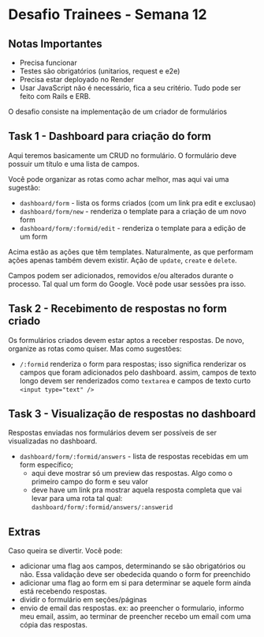 # Desafio Trainees - Semana 12

## Notas Importantes

- Precisa funcionar
- Testes são obrigatórios (unitarios, request e e2e)
- Precisa estar deployado no Render
- Usar JavaScript não é necessário, fica a seu critério. Tudo pode ser feito com Rails e ERB.

O desafio consiste na implementação de um criador de formulários

## Task 1 - Dashboard para criação do form

Aqui teremos basicamente um CRUD no formulário. O formulário deve possuir um título e uma lista de campos.

Você pode organizar as rotas como achar melhor, mas aqui vai uma sugestão:

- `dashboard/form` - lista os forms criados (com um link pra edit e exclusao)
- `dashboard/form/new` - renderiza o template para a criação de um novo form
- `dashboard/form/:formid/edit` - renderiza o template para a edição de um form

Acima estão as ações que têm templates. Naturalmente, as que performam ações apenas também devem existir. Ação de `update`, `create` e `delete`.

Campos podem ser adicionados, removidos e/ou alterados durante o processo. Tal qual um form do Google. Você pode usar sessões pra isso.

## Task 2 - Recebimento de respostas no form criado

Os formulários criados devem estar aptos a receber respostas. De novo, organize as rotas como quiser. Mas como
sugestões:

- `/:formid` renderiza o form para respostas; isso significa renderizar os campos que foram adicionados pelo dashboard.
    assim, campos de texto longo devem ser renderizados como `textarea` e campos de texto curto `<input type="text" />`

## Task 3 - Visualização de respostas no dashboard

Respostas enviadas nos formulários devem ser possíveis de ser visualizadas no dashboard.

- `dashboard/form/:formid/answers` - lista de respostas recebidas em um form específico;
    - aqui deve mostrar só um preview das respostas. Algo como o primeiro campo do form e seu valor
    - deve have um link pra mostrar aquela resposta completa que vai levar para uma rota tal qual: `dashboard/form/:formid/answers/:answerid`


## Extras

Caso queira se divertir. Você pode:

- adicionar uma flag aos campos, determinando se são obrigatórios ou não. Essa validação deve ser obedecida quando
    o form for preenchido
- adicionar uma flag ao form em si para determinar se aquele form ainda está recebendo respostas.
- dividir o formulário em seções/páginas
- envio de email das respostas. ex: ao preencher o formulario, informo meu email, assim, ao terminar de preencher recebo
    um email com uma cópia das respostas.
